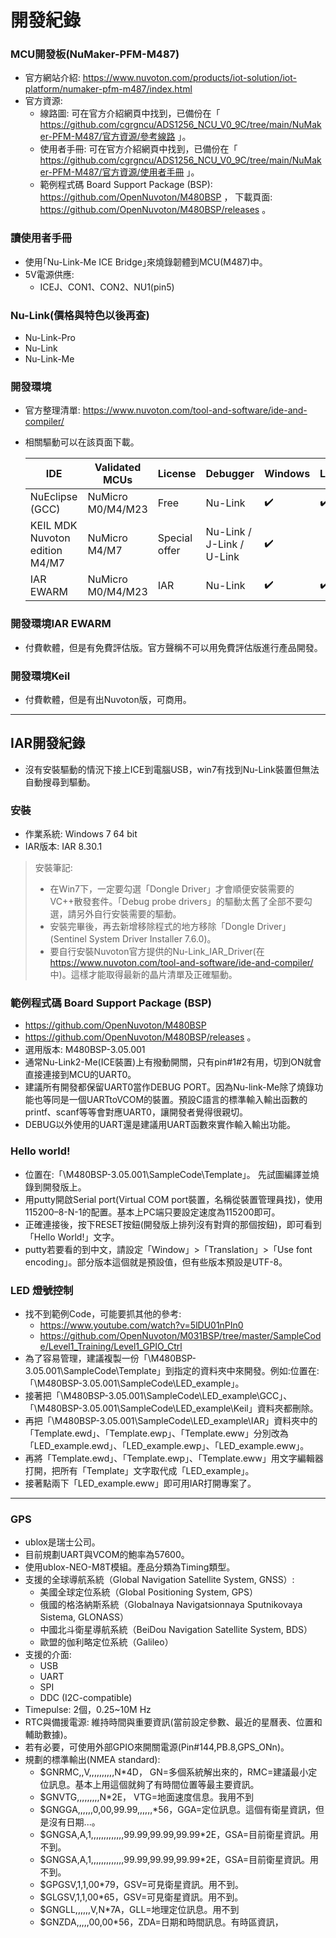 # 開發紀錄

### MCU開發板(NuMaker-PFM-M487)
+ 官方網站介紹: https://www.nuvoton.com/products/iot-solution/iot-platform/numaker-pfm-m487/index.html
+ 官方資源:
  + 線路圖: 可在官方介紹網頁中找到，已備份在「 https://github.com/cgrgncu/ADS1256_NCU_V0_9C/tree/main/NuMaker-PFM-M487/官方資源/參考線路 」。
  + 使用者手冊: 可在官方介紹網頁中找到，已備份在「 https://github.com/cgrgncu/ADS1256_NCU_V0_9C/tree/main/NuMaker-PFM-M487/官方資源/使用者手冊 」。
  + 範例程式碼 Board Support Package (BSP): https://github.com/OpenNuvoton/M480BSP ， 下載頁面: https://github.com/OpenNuvoton/M480BSP/releases 。

### 讀使用者手冊
+ 使用｢Nu-Link-Me ICE Bridge｣來燒錄韌體到MCU(M487)中。
+ 5V電源供應:
  + ICEJ、CON1、CON2、NU1(pin5)

### Nu-Link(價格與特色以後再查)
+ Nu-Link-Pro
+ Nu-Link
+ Nu-Link-Me

### 開發環境
+ 官方整理清單: https://www.nuvoton.com/tool-and-software/ide-and-compiler/
+ 相關驅動可以在該頁面下載。

  | IDE                            | Validated MCUs    | License       | Debugger                      | Windows            | Linux              |
  |--------------------------------|-------------------|---------------|-------------------------------|--------------------|--------------------|
  | NuEclipse (GCC)                | NuMicro M0/M4/M23 | Free          | Nu-Link                       | :heavy_check_mark: | :heavy_check_mark: |
  | KEIL MDK Nuvoton edition M4/M7 | NuMicro M4/M7     | Special offer | Nu-Link / J-Link / U-Link     | :heavy_check_mark: |                    |
  | IAR EWARM                      | NuMicro M0/M4/M23 | IAR           | Nu-Link                       | :heavy_check_mark: | :heavy_check_mark: |

### 開發環境IAR EWARM
+ 付費軟體，但是有免費評估版。官方聲稱不可以用免費評估版進行產品開發。


### 開發環境Keil
+ 付費軟體，但是有出Nuvoton版，可商用。

---

## IAR開發紀錄
+ 沒有安裝驅動的情況下接上ICE到電腦USB，win7有找到Nu-Link裝置但無法自動搜尋到驅動。

### 安裝
+ 作業系統: Windows 7 64 bit 
+ IAR版本: IAR 8.30.1
> 安裝筆記:
> + 在Win7下，一定要勾選「Dongle Driver」才會順便安裝需要的VC++散發套件。「Debug probe drivers」的驅動太舊了全部不要勾選，請另外自行安裝需要的驅動。
> + 安裝完畢後，再去新增移除程式的地方移除「Dongle Driver」(Sentinel System Driver Installer 7.6.0)。
> + 要自行安裝Nuvoton官方提供的Nu-Link_IAR_Driver(在 https://www.nuvoton.com/tool-and-software/ide-and-compiler/ 中)。這樣才能取得最新的晶片清單及正確驅動。

### 範例程式碼 Board Support Package (BSP)
+ https://github.com/OpenNuvoton/M480BSP 
+ https://github.com/OpenNuvoton/M480BSP/releases 。
+ 選用版本: M480BSP-3.05.001
+ 通常Nu-Link2-Me(ICE裝置)上有撥動開關，只有pin#1#2有用，切到ON就會直接連接到MCU的UART0。
+ 建議所有開發都保留UART0當作DEBUG PORT。因為Nu-link-Me除了燒錄功能也等同是一個UARTtoVCOM的裝置。預設C語言的標準輸入輸出函數的printf、scanf等等會對應UART0，讓開發者覺得很親切。
+ DEBUG以外使用的UART還是建議用UART函數來實作輸入輸出功能。
 
### Hello world! 
+ 位置在:「\M480BSP-3.05.001\SampleCode\Template」。 先試圖編譯並燒錄到開發版上。
+ 用putty開啟Serial port(Virtual COM port裝置，名稱從裝置管理員找)，使用115200–8-N-1的配置。基本上PC端只要設定速度為115200即可。
+ 正確連接後，按下RESET按鈕(開發版上排列沒有對齊的那個按鈕)，即可看到「Hello World!」文字。
+ putty若要看的到中文，請設定「Window」>「Translation」>「Use font encoding」。部分版本這個就是預設值，但有些版本預設是UTF-8。

### LED 燈號控制
+ 找不到範例Code，可能要抓其他的參考: 
  + https://www.youtube.com/watch?v=5lDU01nPIn0
  + https://github.com/OpenNuvoton/M031BSP/tree/master/SampleCode/Level1_Training/Level1_GPIO_Ctrl
+ 為了容易管理，建議複製一份「\M480BSP-3.05.001\SampleCode\Template」到指定的資料夾中來開發。例如:位置在:「\M480BSP-3.05.001\SampleCode\LED_example」。
+ 接著把「\M480BSP-3.05.001\SampleCode\LED_example\GCC」、「\M480BSP-3.05.001\SampleCode\LED_example\Keil」資料夾都刪除。
+ 再把「\M480BSP-3.05.001\SampleCode\LED_example\IAR」資料夾中的「Template.ewd」、「Template.ewp」、「Template.eww」分別改為「LED_example.ewd」、「LED_example.ewp」、「LED_example.eww」。
+ 再將「Template.ewd」、「Template.ewp」、「Template.eww」用文字編輯器打開，把所有「Template」文字取代成「LED_example」。
+ 接著點兩下「LED_example.eww」即可用IAR打開專案了。

---
### GPS
+ ublox是瑞士公司。
+ 目前規劃UART與VCOM的鮑率為57600。
+ 使用ublox-NEO-M8T模組。產品分類為Timing類型。
+ 支援的全球導航系統（Global Navigation Satellite System, GNSS）:
  + 美國全球定位系統（Global Positioning System, GPS）
  + 俄國的格洛納斯系統（Globalnaya Navigatsionnaya Sputnikovaya Sistema, GLONASS）
  + 中國北斗衛星導航系統（BeiDou Navigation Satellite System, BDS）
  + 歐盟的伽利略定位系統（Galileo）
+ 支援的介面:
  + USB
  + UART
  + SPI
  + DDC (I2C-compatible)
+ Timepulse: 2個，0.25~10M Hz
+ RTC與備援電源: 維持時間與重要資訊(當前設定參數、最近的星曆表、位置和輔助數據)。
+ 若有必要，可使用外部GPIO來開關電源(Pin#144,PB.8,GPS_ONn)。
+ 規劃的標準輸出(NMEA standard):
  + $GNRMC,,V,,,,,,,,,,N*4D， GN=多個系統解出來的，RMC=建議最小定位訊息。基本上用這個就夠了有時間位置等最主要資訊。
  + $GNVTG,,,,,,,,,N*2E， VTG=地面速度信息。我用不到
  + $GNGGA,,,,,,0,00,99.99,,,,,,*56，GGA=定位訊息。這個有衛星資訊，但是沒有日期...。
  + $GNGSA,A,1,,,,,,,,,,,,,99.99,99.99,99.99*2E，GSA=目前衛星資訊。用不到。
  + $GNGSA,A,1,,,,,,,,,,,,,99.99,99.99,99.99*2E，GSA=目前衛星資訊。用不到。
  + $GPGSV,1,1,00*79，GSV=可見衛星資訊。用不到。
  + $GLGSV,1,1,00*65，GSV=可見衛星資訊。用不到。
  + $GNGLL,,,,,,V,N*7A，GLL=地理定位訊息。用不到
  + $GNZDA,,,,,00,00*56，ZDA=日期和時間訊息。有時區資訊，
